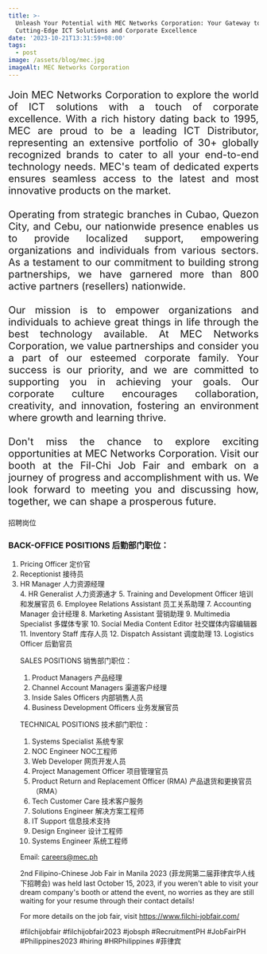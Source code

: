 ```yaml
---
title: >-
  Unleash Your Potential with MEC Networks Corporation: Your Gateway to
  Cutting-Edge ICT Solutions and Corporate Excellence
date: '2023-10-21T13:31:59+08:00'
tags:
  - post
image: /assets/blog/mec.jpg
imageAlt: MEC Networks Corporation
---
```

<p align = "justify" style = "font-size: 20px"> Join MEC Networks Corporation to explore the world of ICT solutions with a touch of corporate excellence. With a rich history dating back to 1995, MEC are proud to be a leading ICT Distributor, representing an extensive portfolio of 30+ globally recognized brands to cater to all your end-to-end technology needs. MEC's team of dedicated experts ensures seamless access to the latest and most innovative products on the market.<br><br>Operating from strategic branches in Cubao, Quezon City, and Cebu, our nationwide presence enables us to provide localized support, empowering organizations and individuals from various sectors. As a testament to our commitment to building strong partnerships, we have garnered more than 800 active partners (resellers) nationwide.<br><br>Our mission is to empower organizations and individuals to achieve great things in life through the best technology available. At MEC Networks Corporation, we value partnerships and consider you a part of our esteemed corporate family. Your success is our priority, and we are committed to supporting you in achieving your goals. Our corporate culture encourages collaboration, creativity, and innovation, fostering an environment where growth and learning thrive.<br><br>Don't miss the chance to explore exciting opportunities at MEC Networks Corporation. Visit our booth at the Fil-Chi Job Fair and embark on a journey of progress and accomplishment with us. We look forward to meeting you and discussing how, together, we can shape a prosperous future. </p>

招聘岗位

<h3>BACK-OFFICE POSITIONS 后勤部门职位：</h3>
<ol>
<li>Pricing Officer 定价官</li>
<li>Receptionist 接待员</li>
<li>HR Manager 人力资源经理</li>
4. HR Generalist 人力资源通才
5. Training and Development Officer 培训和发展官员
6. Employee Relations Assistant 员工关系助理
7. Accounting Manager 会计经理
8. Marketing Assistant 营销助理
9. Multimedia Specialist 多媒体专家
10. Social Media Content Editor 社交媒体内容编辑器
11. Inventory Staff 库存人员
12. Dispatch Assistant 调度助理
13. Logistics Officer 后勤官员

SALES POSITIONS 销售部门职位：

1. Product Managers 产品经理
2. Channel Account Managers 渠道客户经理
3. Inside Sales Officers 内部销售人员
4. Business Development Officers 业务发展官员

TECHNICAL POSITIONS 技术部门职位：

1. Systems Specialist 系统专家
2. NOC Engineer NOC工程师
3. Web Developer 网页开发人员
4. Project Management Officer 项目管理官员
5. Product Return and Replacement Officer (RMA) 产品退货和更换官员（RMA）
6. Tech Customer Care 技术客户服务
7. Solutions Engineer 解决方案工程师
8. IT Support 信息技术支持
9. Design Engineer 设计工程师
10. Systems Engineer 系统工程师

Email: careers@mec.ph

2nd Filipino-Chinese Job Fair in Manila 2023 (菲龙网第二届菲律宾华人线下招聘会) was held last October 15, 2023, if you weren't able to visit your dream company's booth or attend the event, no worries as they are still waiting for your resume through their contact details!

For more details on the job fair, visit https://www.filchi-jobfair.com/

\#filchijobfair #filchijobfair2023 #jobsph #RecruitmentPH #JobFairPH #Philippines2023 #hiring #HRPhilippines #菲律宾
